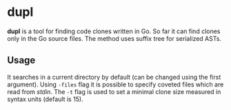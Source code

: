 # dupl

**dupl** is a tool for finding code clones written in Go. So far it can find clones only
in the Go source files. The method uses suffix tree for serialized ASTs.

## Usage

It searches in a current directory by default (can be changed using the first argument).
Using `-files` flag it is possible to specify coveted files which are read from *stdin*.
The `-t` flag is used to set a minimal clone size measured in syntax units (default is 15).
